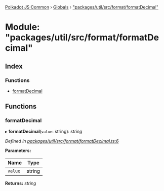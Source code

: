 [Polkadot JS Common](../README.md) › [Globals](../globals.md) › ["packages/util/src/format/formatDecimal"](_packages_util_src_format_formatdecimal_.md)

# Module: "packages/util/src/format/formatDecimal"

## Index

### Functions

* [formatDecimal](_packages_util_src_format_formatdecimal_.md#formatdecimal)

## Functions

###  formatDecimal

▸ **formatDecimal**(`value`: string): *string*

*Defined in [packages/util/src/format/formatDecimal.ts:6](https://github.com/polkadot-js/common/blob/5c886b0f/packages/util/src/format/formatDecimal.ts#L6)*

**Parameters:**

Name | Type |
------ | ------ |
`value` | string |

**Returns:** *string*
